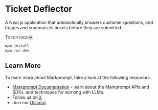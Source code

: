 # Ticket Deflector

A Next.js application that automatically answers customer questions, and triages and summarizes tickets before they are submitted.

To run locally:

```bash
npm install
npm run dev
```

## Learn More

To learn more about Markprompt, take a look at the following resources:

- [Markprompt Documentation](https://markprompt.com/docs) - learn about the Markprompt APIs and SDKs, and techniques for working with LLMs.
- Follow us on [X](https://x.com/markprompt)
- Join our [Discord](https://discord.gg/MBMh4apz6X)
